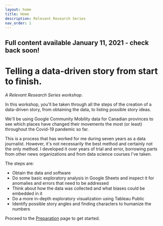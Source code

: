 ```yaml
---
layout: home
title: Home
description: Relevant Research Series
nav_order: 1
---
```


<!-- Edit the content below for the workshop in question. Once you're ready to publish, remove the comment characters e.g. "<!--" at the start and end -->
## Full content available January 11, 2021 - check back soon!

# Telling a data-driven story from start to finish.
*A Relevant Research Series workshop.*

In this workshop, you'll be taken through all the steps of the creation of a data-driven story, from obtaining the data, to listing possible story ideas.

We'll be using Google Community Mobility data for Canadian provinces to see which places have changed their movements the most (or least) throughout the Covid-19 pandemic so far.

This is a process that has worked for me during seven years as a data journalist. However, it's not necessarily the best method and certainly not the only method. I developed it over years of trial and error, borrowing parts from other news organizations and from data science courses I've taken.

The steps are:

* Obtain the data and software 
* Do some basic exploratory analysis in Google Sheets and inspect it for anomalies and errors that need to be addressed
* Think about how the data was collected and what biases could be embedded in it
* Do a more in-depth exploratory visualization using Tableau Public
* Identify possible story angles and finding characters to humanize the numbers

Proceed to the [Preparation](preparation) page to get started.

